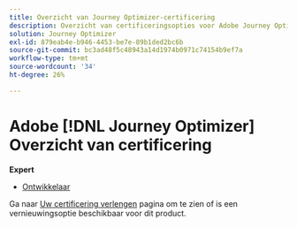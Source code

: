 ```yaml
---
title: Overzicht van Journey Optimizer-certificering
description: Overzicht van certificeringsopties voor Adobe Journey Optimizer
solution: Journey Optimizer
exl-id: 879eab4e-b946-4453-be7e-89b1ded2bc6b
source-git-commit: bc3ad48f5c48943a14d1974b0971c74154b9ef7a
workflow-type: tm+mt
source-wordcount: '34'
ht-degree: 26%

---
```


# Adobe [!DNL Journey Optimizer] Overzicht van certificering

**Expert**

* [Ontwikkelaar](/help/certifications/ajo/ajo-e-developer.md) <!--AD0-E603-->

Ga naar [Uw certificering verlengen](/help/certifications/renew.md) pagina om te zien of is een vernieuwingsoptie beschikbaar voor dit product.
